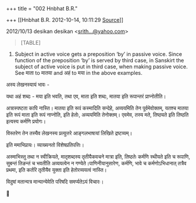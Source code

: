 +++
title = "002 Hnbhat B.R."

+++
[[Hnbhat B.R.	2012-10-14, 10:11:29 [Source](https://groups.google.com/g/bvparishat/c/uFRqtQSvW_U)]]



  
  

2012/10/13 desikan desikan \<[srith...@yahoo.com]()\>  

> [TABLE]

  
  
1) Subject in active voice gets a preposition ‘by’ in passive voice. Since function of the preposition ‘by’ is served by third case, in Sanskirt the subject of active voice is put in third case, when making passive voice. See माता to मातया and अहं to मया in the above examples.

  

अस्य लेखनस्यायं भावः -

  

यथा अहं शब्दः - मया इति भवति, तथा एव, माता इति शब्दः, मातया इति रूपान्तरं प्राप्नोतीति।

  

अत्रास्पष्टता कापि नास्ति। मातया इति रूपं कस्मादिति सन्देहे, अव्ययमिति तेन पूर्वमेवोक्तम्, यतश्च मातया इति रूपं माता इति रूपं नाप्नोति, इति हेतोः, अव्ययमिति तेनोक्तम्। एवमेव, तस्य मते, तिष्ठ्यते इति तिष्ठति इत्यस्य कर्मणि प्रयोगः।

  

विस्तरेण तेन तस्यैव लेखनस्य प्रत्युत्तरे आङ्गलभाषायां लिखिते द्रष्टव्यम्।

इति ममाभिप्रायः। व्याख्यनतो विशेषप्रतिपत्तिः।

  

अस्माभिस्तु तथा न स्वीक्रियते, मातृशब्दस्य तृतीयैकवचने मात्रा इति, तिष्ठतेः कर्मणि स्थीयते इति च रूपाणि, सुबन्तं तिङन्तं च भवतीति अव्ययत्वेन न गण्येते।पाणिनीयानुसारेण, कर्मणि, भावे च कर्मणोऽभिधानात् तत्रैव प्रथमा, इति कर्तरि तृतीयैव युक्ता इति हेतोरव्ययत्वं नास्ति।

  

विदुषां मतान्यत्र मान्यान्येवेति परिषदि समर्प्यतेऽयं विचारः।

  

  
  
  

  



